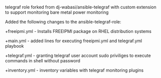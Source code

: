 telegraf role forked from dj-wabasi/ansible-telegraf with custom extension to support monitoring bare metal power monitoring

Added the following changes to the ansible-telegraf-role:

+freeipmi.yml - Installs FREEIPMI package on RHEL distribution systems

+main.yml - added lines for executing freeipmi.yml and telegraf.yml playbook

+telegraf.yml - granting telegraf user account sudo priviliges to execute commands in shell without password

+inventory.yml - inventory variables with telegraf monitoring plugins
